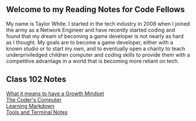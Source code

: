

## Welcome to my Reading Notes for Code Fellows

My name is Taylor White. I started in the tech industry in 2008 when I joined the army as a Network Engineer and have recently started coding and found that my dream of becoming a game developer is not nearly as hard as I thought. My goals are to become a game developer, either with a known studio or to start my own, and to eventually open a charity to teach underpriviledged children computer and coding skills to provide them with a competitive advantage in a world that is becoming more reliant on tech.

## Class 102 Notes
[What it means to have a Growth Mindset](https://taylorwhite21.github.io/Reading-Notes/growth_mindset)  
[The Coder's Computer](https://taylorwhite21.github.io/Reading-Notes/coderscomputer)  
[Learning Markdown](https://taylorwhite21.github.io/Reading-Notes/markdown_notes)  
[Tools and Terminal Notes](https://taylorwhite21.github.io/Reading-Notes/terminal_notes)  
